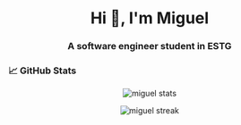 <h1 align="center">Hi 👋, I'm Miguel</h1>
<h3 align="center">A software engineer student in ESTG</h3>

<h3>📈 GitHub Stats</h3>
<p align="center">
  <img src="https://github-readme-stats.vercel.app/api?username=miguelusername&show_icons=true&theme=tokyonight" alt="miguel stats" />
</p>
<p align="center">
  <img src="https://github-readme-streak-stats.herokuapp.com/?user=MiguelBarbosa04&theme=tokyonight" alt="miguel streak" />
</p>

